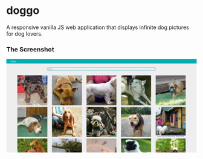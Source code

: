 # doggo

A responsive vanilla JS web application that displays infinite dog pictures for dog lovers.

### The Screenshot
![](./doggo.JPG)
